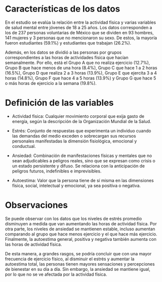# Características de los datos

En el estudio se evalúa la relación entre la actividad física y varias variables de salud mental entre jóvenes de 18 a 25 años. Los datos corresponden a los de 237 personas voluntarias de México que se dividen en 93 hombres, 141 mujeres y 3 personas que no mencionaron su sexo. De estos, la mayoría fueron estudiantes (59.1%) y estudiantes que trabajan (26.2%).

Además, en los datos se dividió a las personas por grupos correspondientes a las horas de actividades física que hacían semanalmente. Por ello, está el Grupo A que no realiza ejercicio (12.7%), Grupo B que hace menos de una hora (8.4%), Grupo C que hace 1 a 2 horas (16.5%), Grupo D que realiza 2 a 3 horas (13.9%), Grupo E que ejercita 3 a 4 horas (14.8%), Grupo F que hace 4 a 5 horas (13.9%) y Grupo G que hace 5 o más horas de ejercicio a la semana (19.8%).

# Definición de las variables

- Actividad física: Cualquier movimiento corporal que exija gasto de energía, según la descripción de la Organización Mundial de la Salud.

- Estrés: Conjunto de respuestas que experimenta un individuo cuando las demandas del medio exceden o sobrecargan sus recursos personales manifestadas la dimensión fisiológica, emocional y conductual. 

- Ansiedad: Combinación de manifestaciones físicas y mentales que no sean adjudicables a peligros reales, sino que se expresan como crisis o un estado persistente y difuso. Se relaciona con la anticipación de peligros futuros, indefinibles e imprevisibles.

- Autoestima: Valor que la persona tiene de sí misma en las dimensiones física, social, intelectual y emocional, ya sea positiva o negativa.

# Observaciones

Se puede observar con los datos que los niveles de estrés promedio disminuyen a medida que van aumentando las horas de actividad física. Por otra parte, los niveles de ansiedad se mantienen estable, incluso aumentan comparando al grupo que hace menos ejercicio y el que hace más ejercicio. Finalmente, la autoestima general, positiva y negativa también aumenta con las horas de actividad física.

De esta manera, a grandes rasgos, se podría concluir que con una mayor frecuencia de ejercicio físico, al disminuir el estrés y aumentar la autoestima total, las personas tienen mayores sensaciones y percepciones de bienestar en su día a día. Sin embargo, la ansiedad se mantiene igual, por lo que no se ve afectada por la actividad física.

